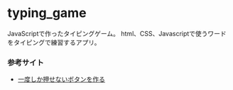 # typing_game
JavaScriptで作ったタイピングゲーム。
html、CSS、Javascriptで使うワードをタイピングで練習するアプリ。

### 参考サイト
* [一度しか押せないボタンを作る](https://www.nishishi.com/javascript-tips/button-disabled.html)
